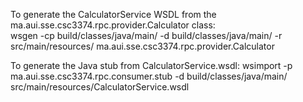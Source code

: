 To generate the CalculatorService WSDL from the ma.aui.sse.csc3374.rpc.provider.Calculator class:\
wsgen -cp build/classes/java/main/ -d build/classes/java/main/ -r src/main/resources/ ma.aui.sse.csc3374.rpc.provider.Calculator

To generate the Java stub from CalculatorService.wsdl:
wsimport -p ma.aui.sse.csc3374.rpc.consumer.stub -d build/classes/java/main/ src/main/resources/CalculatorService.wsdl
